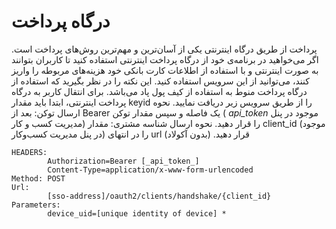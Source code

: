 # درگاه پرداخت

پرداخت از طریق درگاه اینترنتی یکی از آسان‌ترین و مهم‌ترین روش‌های پرداخت است. اگر می‌خواهید در برنامه‌ی خود از درگاه پرداخت اینترنتی استفاده کنید تا کاربران بتوانند به صورت اینترنتی و با استفاده از اطلاعات کارت بانکی خود هزینه‌های مربوطه را واریز کنند، می‌توانید از این سرویس استفاده کنید. این نکته را در نظر بگیرید که استفاده از درگاه پرداخت منوط به استفاده از کیف‌ پول پاد می‌باشد.
برای انتقال کاربر به درگاه پرداخت اینترنتی، ابتدا باید مقدار  keyid   را از طریق سرویس زیر دریافت نمایید.
نحوه ارسال توکن: بعد از Bearer یک فاصله و سپس مقدار توکن ( _api_token_ موجود در پنل مدیریت کسب و کار) را قرار دهید.
نحوه ارسال شناسه مشتری: مقدار client_id (موجود در پنل مدیریت کسب‌وکار) را در انتهای url  قرار دهید. (بدون آکولاد)

```
HEADERS:
        Authorization=Bearer [_api_token_]
        Content-Type=application/x-www-form-urlencoded
Method: POST
Url:
        [sso-address]/oauth2/clients/handshake/{client_id}
Parameters:
        device_uid=[unique identity of device] *
```


<div class="box-end">
</div>